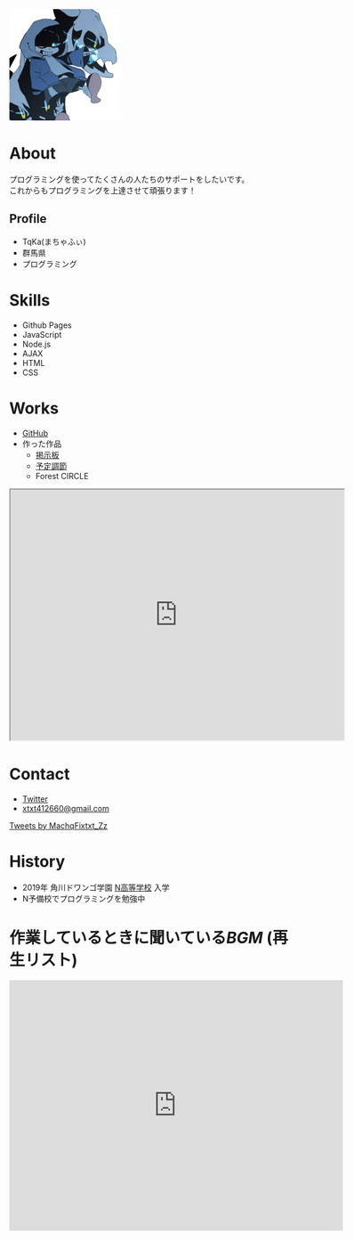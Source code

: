 <img src="e892c4636802c925dbeba097aab87dab.jpg" width="200">

# About
プログラミングを使ってたくさんの人たちのサポートをしたいです。  
これからもプログラミングを上達させて頑張ります！

## Profile
- TqKa(まちゃふぃ)
- 群馬県
- プログラミング

# Skills
- Github Pages
- JavaScript
- Node.js
- AJAX
- HTML
- CSS

# Works
- [GitHub](https://takapl.github.io/)
- 作った作品
  - [掲示板](https://fast-reaches-34858.herokuapp.com/posts)
  - [予定調節](https://still-dawn-64234.herokuapp.com/)
  - Forest CIRCLE
<iframe src="https://www.openprocessing.org/sketch/902224/embed/" width="600" height="450"></iframe>

# Contact
- [Twitter](https://twitter.com/MachqFixtxt_Zz)
- xtxt412660@gmail.com

<a class="twitter-timeline" data-width="700" data-height="800" data-theme="dark" href="https://twitter.com/MachqFixtxt_Zz?ref_src=twsrc%5Etfw">Tweets by MachqFixtxt_Zz</a> <script async src="https://platform.twitter.com/widgets.js" charset="utf-8"></script>

# History
- 2019年 角川ドワンゴ学園 [N高等学校](https://nnn.ed.jp/) 入学
- N予備校でプログラミングを勉強中

# 作業しているときに聞いている*BGM* (再生リスト)
<iframe width="600" height="450" src="https://www.youtube.com/embed/videoseries?list=PLnaAnWln0K3z8tvdl45HF44jRz8s9l0e7" frameborder="0" allow="accelerometer; autoplay; encrypted-media; gyroscope; picture-in-picture" allowfullscreen></iframe>
